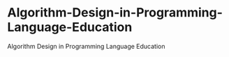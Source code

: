 # Algorithm-Design-in-Programming-Language-Education
Algorithm Design in Programming Language Education
